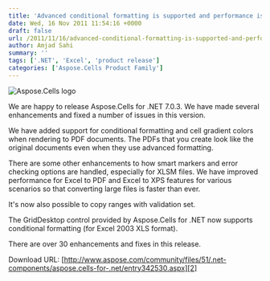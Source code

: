 ```yaml
---
title: 'Advanced conditional formatting is supported and performance is enhanced for PDF conversion in Aspose.Cells for .NET 7.0.3'
date: Wed, 16 Nov 2011 11:54:16 +0000
draft: false
url: /2011/11/16/advanced-conditional-formatting-is-supported-and-performance-is-enhanced-for-pdf-conversion-in-aspose.cells-for-.net-7.0.3/
author: Amjad Sahi
summary: ''
tags: ['.NET', 'Excel', 'product release']
categories: ['Aspose.Cells Product Family']
---
```


![Aspose.Cells logo][1]

We are happy to release Aspose.Cells for .NET 7.0.3. We have made several enhancements and fixed a number of issues in this version.

We have added support for conditional formatting and cell gradient colors when rendering to PDF documents. The PDFs that you create look like the original documents even when they use advanced formatting.

There are some other enhancements to how smart markers and error checking options are handled, especially for XLSM files. We have improved performance for Excel to PDF and Excel to XPS features for various scenarios so that converting large files is faster than ever.

It's now also possible to copy ranges with validation set.

The GridDesktop control provided by Aspose.Cells for .NET now supports conditional formatting (for Excel 2003 XLS format).

There are over 30 enhancements and fixes in this release.

Download URL: [http://www.aspose.com/community/files/51/.net-components/aspose.cells-for-.net/entry342530.aspx][2]




[1]: http://www.aspose.com/Images/aspose.cells-logo2.jpg
[2]: http://www.aspose.com/community/files/51/.net-components/aspose.cells-for-.net/entry342530.aspx




